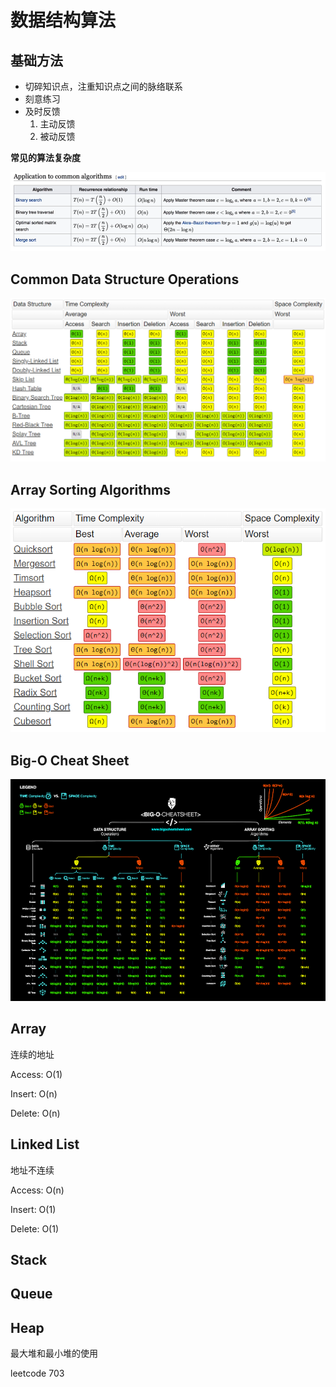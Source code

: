 # 数据结构算法

## 基础方法

- 切碎知识点，注重知识点之间的脉络联系
- 刻意练习
- 及时反馈
    1. 主动反馈
    2. 被动反馈

**常见的算法复杂度**

![image-20210123112801748](img/image-20210123112801748.png)

## Common Data Structure Operations

![image-20210123115818586](img/image-20210123115818586.png)

## Array Sorting Algorithms

![](img/image-20210123115855954.png)

## Big-O Cheat Sheet

![](img/big-o-cheat-sheet-poster.png)

## Array

连续的地址

Access: O(1)

Insert: O(n)

Delete: O(n)

## Linked List

地址不连续

Access: O(n)

Insert: O(1)

Delete: O(1)

## Stack

## Queue

## Heap

最大堆和最小堆的使用

leetcode 703




